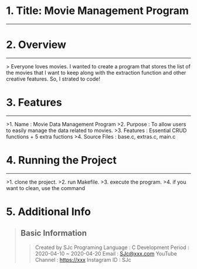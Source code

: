 # 1. Title: Movie Management Program
<hr/>

# 2. Overview
<hr/>
> Everyone loves movies. I wanted to create a program that stores the list of the movies that I want to keep along with the extraction function and other creative features. So, I strated to code!

# 3. Features
<hr/>
 >1. Name : Movie Data Management Program
 >2. Purpose : To allow users to easily manage the data related to movies.
 >3. Features : Essential CRUD functions + 5 extra fuctions
 >4. Source Files : base.c, extras.c, main.c
 
 # 4. Running the Project
 <hr/>
 >1. clone the project.
 >2. run Makefile.
 >3. execute the program.
 >4. if you want to clean, use the command
 
 # 5. Additional Info
> ## Basic Information
> >Created by SJc
> >Programing Language : C
> >Development Period : 2020-04-10 ~ 2020-04-20
> >Email : <SJc@xxx.com>
> >YouTube Channel : <https://xxx>
> >Instagram ID : SJc

